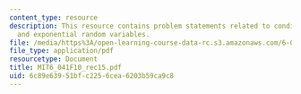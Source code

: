 ```yaml
---
content_type: resource
description: This resource contains problem statements related to conditional probability
  and exponential random variables.
file: /media/https%3A/open-learning-course-data-rc.s3.amazonaws.com/6-041-probabilistic-systems-analysis-and-applied-probability-fall-2010/6c89e63951bfc2256cea6203b59ca9c8_MIT6_041F10_rec15.pdf
file_type: application/pdf
resourcetype: Document
title: MIT6_041F10_rec15.pdf
uid: 6c89e639-51bf-c225-6cea-6203b59ca9c8
---
```

